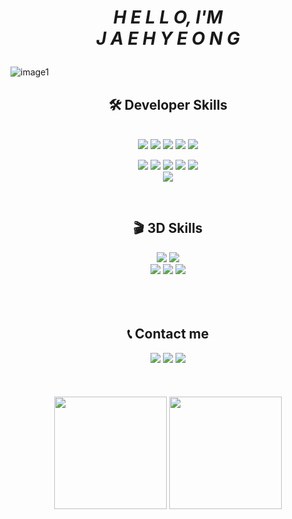 <h1>
  <p align="center"><i>H E L L O, I'M <br>J A E H Y E O N G</i></p>
</h1>

![image1](https://user-images.githubusercontent.com/77396216/130805547-d2c12b1c-a870-49cf-a51c-e4cca3cc9dbf.jpg)


<h2><div align="center">🛠 Developer Skills </div></h2>

<div align="center">
</br>
<img src="https://img.shields.io/badge/HTML5-E34F26?style=flat-square&logo=HTML5&logoColor=white"/>  <img src="https://img.shields.io/badge/CSS3-1572B6?style=flat-square&logo=CSS3&logoColor=white"/>  <img src="https://img.shields.io/badge/Javascript-F7DF1E?style=flat-square&logo=javascript&logoColor=white"/>  <img src="https://img.shields.io/badge/jQuery-0769AD?style=flat-square&logo=jQuery&logoColor=white"/>  <img src="https://img.shields.io/badge/Bootstrap-7952B3?style=flat-square&logo=Bootstrap&logoColor=white"/>
</br>

<img src="https://img.shields.io/badge/Java-007396?style=flat-square&logo=Java&logoColor=white"/>  <img src="https://img.shields.io/badge/Spring-6DB33F?style=flat-square&logo=Spring&logoColor=white"/>  <img src="https://img.shields.io/badge/Spring Boot-6DB33F?style=flat-square&logo=Spring Boot&logoColor=white"/>  <img src="https://img.shields.io/badge/MySQL-4479A1?style=flat-square&logo=MySQL&logoColor=white"/>  <img src="https://img.shields.io/badge/Apache Tomcat-F8DC75?style=flat-square&logo=Apache Tomcat&logoColor=white"/>
</br>
<img src="https://img.shields.io/badge/Amazon AWS-232F3E?style=flat-square&logo=Amazon AWS&logoColor=white"/>
</div>
</br>

<h2><div align="center">🎬 3D Skills</div></h2>

<div align="center">
<img src="https://img.shields.io/badge/Nuke-000000?style=flat-square&logo=Nuke&logoColor=white"/>  <img src="https://img.shields.io/badge/Unreal Engine-0E1128?style=flat-square&logo=Unreal Engine&logoColor=white"/></br>  
<img src="https://img.shields.io/badge/Adobe Photoshop-31A8FF?style=flat-square&logo=Adobe Photoshop&logoColor=white"/>  <img src="https://img.shields.io/badge/Adobe Premiere Pro-9999FF?style=flat-square&logo=Adobe Premiere Pro&logoColor=white"/>  <img src="https://img.shields.io/badge/Adobe Illustrator-FF9A00?style=flat-square&logo=Adobe Illustrator&logoColor=white"/>
</div>
</br>
</br>
</br>

<h2><div align="center">📞 Contact me</div></h2>

<div align="center">
<a href="https://www.instagram.com/jaehye0ng2/" target="_blank"><img src="https://img.shields.io/badge/Instagram-E4405F?style=flat-square&logo=Instagram&logoColor=white"/></a>  <a href="https://github.com/zsx29"><img src="https://img.shields.io/badge/GitHub-181717?style=flat-square&logo=GitHub&logoColor=white"/></a> <a href="mailto:zsx29@naver.com"><img src="https://img.shields.io/badge/Naver-03C75A?style=flat-square&logo=Naver&logoColor=white"/></a>
</div>
</br>
</br>
</br>

<div align="center">
  <img src="https://github-readme-stats.vercel.app/api?username=zsx29&show_icons=true&theme=github_dark" height=180px style="max-width:100%" />
  <img src="https://github-readme-stats.vercel.app/api/top-langs/?username=zsx29&layout=compact&theme=github_dark" height=180px style="max-width:100%"/>

</div>









